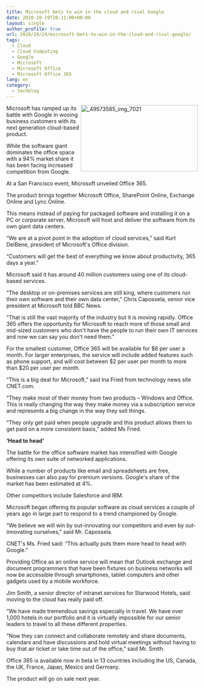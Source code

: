 ```yaml
---
title: Microsoft bets to win in the cloud and rival Google
date: 2010-10-19T20:11:00+00:00
layout: single
author_profile: true
url: 2010/10/19/microsoft-bets-to-win-in-the-cloud-and-rival-google/
tags:
  - Cloud
  - Cloud Computing
  - Google
  - Microsoft
  - Microsoft Office
  - Microsoft Office 365
lang: en
category: 
  - techblog
---
```

[<img title="_49573585_img_7021" border="0" alt="_49573585_img_7021" align="right" src="http://lh6.ggpht.com/_vaUVXcmC3OI/TL30eyvFUXI/AAAAAAAACw8/ekvoJCPQX4I/_49573585_img_7021_thumb%5B3%5D.jpg?imgmax=800" width="308" height="175" />](http://lh4.ggpht.com/_vaUVXcmC3OI/TL30dUGxfqI/AAAAAAAACw4/UnV6wKicWRk/s1600-h/_49573585_img_7021%5B5%5D.jpg)Microsoft has ramped up its battle with Google in wooing business customers with its next generation cloud-based product.

While the software giant dominates the office space with a 94% market share it has been facing increased competition from Google.

At a San Francisco event, Microsoft unveiled Office 365.

The product brings together Microsoft Office, SharePoint Online, Exchange Online and Lync Online.

This means instead of paying for packaged software and installing it on a PC or corporate server, Microsoft will host and deliver the software from its own giant data centers.

“We are at a pivot point in the adoption of cloud services,” said Kurt DelBene, president of Microsoft's Office division.

“Customers will get the best of everything we know about productivity, 365 days a year.”

Microsoft said it has around 40 million customers using one of its cloud-based services.

“The desktop or on-premises services are still king, where customers run their own software and their own data center,” Chris Capossela, senior vice president at Microsoft told BBC News.

“That is still the vast majority of the industry but it is moving rapidly. Office 365 offers the opportunity for Microsoft to reach more of those small and mid-sized customers who don't have the people to run their own IT services and now we can say you don't need them.”

For the smallest customer, Office 365 will be available for $6 per user a month. For larger enterprises, the service will include added features such as phone support, and will cost between $2 per user per month to more than $20 per user per month.

“This is a big deal for Microsoft,” said Ina Fried from technology news site CNET.com.

“They make most of their money from two products – Windows and Office. This is really changing the way they make money via a subscription service and represents a big change in the way they sell things.

“They only get paid when people upgrade and this product allows them to get paid on a more consistent basis,” added Ms Fried.

**&#8216;Head to head'**

The battle for the office software market has intensified with Google offering its own suite of networked applications.

While a number of products like email and spreadsheets are free, businesses can also pay for premium versions. Google's share of the market has been estimated at 4%.

Other competitors include Salesforce and IBM.

Microsoft began offering its popular software as cloud services a couple of years ago in large part to respond to a trend championed by Google.

“We believe we will win by out-innovating our competitors and even by out-innovating ourselves,” said Mr. Capossela.

CNET's Ms. Fried said: “This actually puts them more head to head with Google.”

Providing Office as an online service will mean that Outlook exchange and document programmers that have been fixtures on business networks will now be accessible through smartphones, tablet computers and other gadgets used by a mobile workforce.

Jim Smith, a senior director of intranet services for Starwood Hotels, said moving to the cloud has really paid off.

“We have made tremendous savings especially in travel. We have over 1,000 hotels in our portfolio and it is virtually impossible for our senior leaders to travel to all these different properties.

“Now they can connect and collaborate remotely and share documents, calendars and have discussions and hold virtual meetings without having to buy that air ticket or take time out of the office,” said Mr. Smith.

Office 365 is available now in beta in 13 countries including the US, Canada, the UK, France, Japan, Mexico and Germany.

The product will go on sale next year.